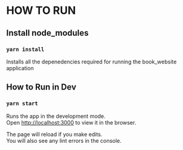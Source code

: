 # HOW TO RUN
## Install node_modules
### `yarn install`

Installs all the depenedencies required for running the book_website application

## How to Run in Dev
### `yarn start`

Runs the app in the development mode.<br />
Open [http://localhost:3000](http://localhost:3000) to view it in the browser.

The page will reload if you make edits.<br />
You will also see any lint errors in the console.
